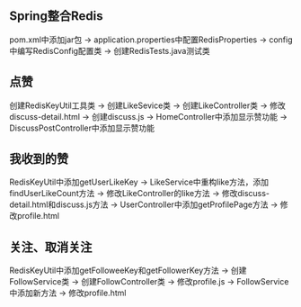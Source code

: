 ## Spring整合Redis
pom.xml中添加jar包 -> application.properties中配置RedisProperties -> config中编写RedisConfig配置类 -> 创建RedisTests.java测试类

## 点赞
创建RedisKeyUtil工具类 -> 创建LikeSevice类 -> 创建LikeController类 -> 修改discuss-detail.html -> 创建discuss.js -> HomeController中添加显示赞功能 -> DiscussPostController中添加显示赞功能

## 我收到的赞
RedisKeyUtil中添加getUserLikeKey -> LikeService中重构like方法，添加findUserLikeCount方法 -> 修改LikeController的like方法 -> 修改discuss-detail.html和discuss.js方法 -> UserController中添加getProfilePage方法 -> 修改profile.html

## 关注、取消关注
RedisKeyUtil中添加getFolloweeKey和getFollowerKey方法 -> 创建FollowService类 -> 创建FollowController类 -> 修改profile.js -> FollowService中添加新方法 -> 修改profile.html

